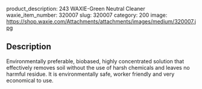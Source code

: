 product_description: 243 WAXIE-Green Neutral Cleaner
waxie_item_number: 320007
slug: 320007
category: 200
image: https://shop.waxie.com/Attachments/attachments/images/medium/320007.jpg

## Description
Environmentally preferable, biobased, highly concentrated solution that effectively removes soil without the use of harsh chemicals and leaves no harmful residue. It is environmentally safe, worker friendly and very economical to use.
